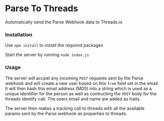 # Parse To Threads
Automatically send the Parse Webhook data to Threads.io

### Installation

Use `npm install` to install the required packages

Start the server by running `node index.js`

### Usage

The server will accpet any incoming `POST` requests sent by the Parse webhook and will create a new user
based on this `from` field set in the email. It will then hash this email address (MD5) into a string which is
used as a unique identifier for the person as well as contructing the `POST` body for the threads identify call.
The users email and name are added as traits.

The server then makes a tracking call to threads with all the available params sent by the Parse webhook as properties to threads.
